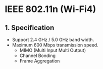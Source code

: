 # IEEE 802.11n (Wi-Fi4)

## 1. Specification

- Support 2.4 GHz / 5.0 GHz band width.
- Maximum 600 Mbps transmission speed.
  - MIMO (Multi Input Multi Output)
  - Channel Bonding 
  - Frame Aggregation



